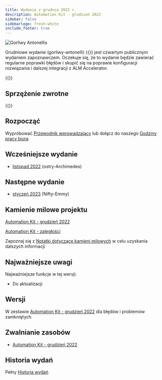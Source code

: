```yaml
---
title: Wydanie z grudnia 2022 r.
description: Automation Kit - grudzień 2022
sidebar: false
sidebarlogo: fresh-white
include_footer: true
---
```

<div class="optional">

![Gorliwy Antonellis](/images/zealous-antonelli.png)

Grudniowe wydanie (gorliwy-antonelli) {{<product-name>}} jest czwartym publicznym wydaniem zapoznawczem. Oczekuje się, że to wydanie będzie zawierać regularne poprawki błędów i skupić się na poprawie konfiguracji rozwiązania i dalszej integracji z ALM Accelerator.

</div>

<div class="optional">

{{<presentationStyles>}}

## Sprzężenie zwrotne

{{<questions name="/releases/december-2022.json" completed="Thank you for providing feedback" showNavigationButtons=false >}}

</div>

<div class="optional">

## Rozpocząć

Wypróbować [Przewodnik wprowadzający](/pl/get-started) lub dołącz do naszego [Godziny pracy biura](/pl/office-hours)

## Wcześniejsze wydanie

- [listopad 2022](/pl/releases/november-2022) (ostry-Archimedes)

## Następne wydanie

- [styczeń 2023](/pl/releases/january-2023) (Nifty-Emmy)

## Kamienie milowe projektu

[Automation Kit - grudzień 2022](https://github.com/orgs/microsoft/projects/486/views/5)

[Automation Kit - zaległości](https://github.com/orgs/microsoft/projects/486/views/1)

Zapoznaj się z [Notatki dotyczące kamieni milowych](/pl/releases/milestones) w celu uzyskania dalszych informacji

## Najważniejsze uwagi

Najważniejsze funkcje w tej wersji:

- Do aktualizacji

## Wersji

W zestawie [Automation Kit - grudzień 2022](https://github.com/microsoft/powercat-automation-kit/releases/tag/AutomationKit-December2022) dla błędów i problemów zamkniętych

## Zwalnianie zasobów

- [Automation Kit - grudzień 2022](https://github.com/microsoft/powercat-automation-kit/releases/tag/AutomationKit-December2022)

## Historia wydań

Pełny [Historia wydań](/pl/releases)

</div>
